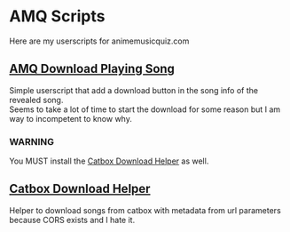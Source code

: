 # AMQ Scripts

Here are my userscripts for animemusicquiz.com

## [AMQ Download Playing Song](https://github.com/Hadarios/AMQ-Scripts/raw/main/downloadPlayingSong.user.js)
Simple userscript that add a download button in the song info of the revealed song.  
Seems to take a lot of time to start the download for some reason but I am way to incompetent to know why.  

### WARNING  
You MUST install the [Catbox Download Helper](#catbox-download-helper) as well.

## [Catbox Download Helper](https://github.com/Hadarios/AMQ-Scripts/raw/main/catboxDownloadHelper.user.js)
Helper to download songs from catbox with metadata from url parameters because CORS exists and I hate it.  
